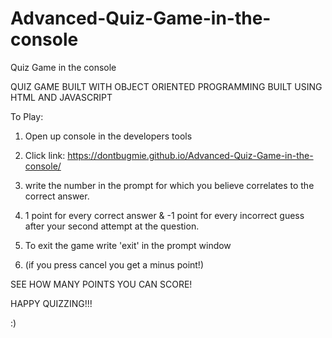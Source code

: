 # Advanced-Quiz-Game-in-the-console
Quiz Game in the console

QUIZ GAME BUILT WITH OBJECT ORIENTED PROGRAMMING
BUILT USING HTML AND JAVASCRIPT


To Play:

1. Open up console in the developers tools 

2. Click link: https://dontbugmie.github.io/Advanced-Quiz-Game-in-the-console/

3. write the number in the prompt for which you believe correlates to the correct answer. 

4. 1 point for every correct answer & -1 point for every incorrect guess after your second attempt at the question. 

5. To exit the game write 'exit' in the prompt window

6. (if you press cancel you get a minus point!)

SEE HOW MANY POINTS YOU CAN SCORE! 

HAPPY QUIZZING!!!

:)
